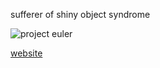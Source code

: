 sufferer of shiny object syndrome

![project euler](https://projecteuler.net/profile/404salad.png)

[website](https://404salad.com)
